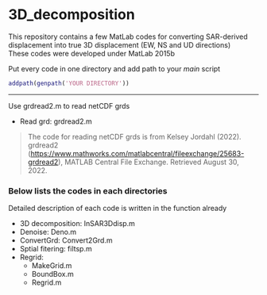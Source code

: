 # 3D_decomposition
This repository contains a few MatLab codes for converting SAR-derived displacement into true 3D displacement (EW, NS and UD directions)  
These codes were developed under MatLab 2015b  
  
Put every code in one directory and add path to your *main* script  
```MatLab
addpath(genpath('YOUR DIRECTORY'))
```

---
Use grdread2.m to read netCDF grds
- Read grd: grdread2.m  
> The code for reading netCDF grds is from Kelsey Jordahl (2022). grdread2 (https://www.mathworks.com/matlabcentral/fileexchange/25683-grdread2), MATLAB Central File Exchange. Retrieved August 30, 2022.  

### Below lists the codes in each directories
Detailed description of each code is written in the function already
- 3D decomposition: InSAR3Ddisp.m  
- Denoise: Deno.m  
- ConvertGrd: Convert2Grd.m  
- Sptial fitering: filtsp.m  
- Regrid:
   * MakeGrid.m
   * BoundBox.m
   * Regrid.m

